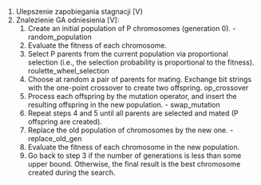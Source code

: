1. Ulepszenie zapobiegania stagnacji [V}
2. Znalezienie GA odniesienia [V]:
    1. Create an initial population of P chromosomes (generation 0). - random_population
    2. Evaluate the fitness of each chromosome.   
    3. Select P parents from the current population via proportional selection (i.e.,
    the selection probability is proportional to the fitness).  roulette_wheel_selection
    4. Choose at random a pair of parents for mating. Exchange bit strings with
    the one-point crossover to create two offspring.    op_crossover
    5. Process each offspring by the mutation operator, and insert the resulting
    offspring in the new population. - swap_mutation
    6. Repeat steps 4 and 5 until all parents are selected and mated (P offspring
    are created).
    7. Replace the old population of chromosomes by the new one. - replace_old_gen
    8. Evaluate the fitness of each chromosome in the new population.
    9. Go back to step 3 if the number of generations is less than some upper
    bound. Otherwise, the final result is the best chromosome created during the
    search. 